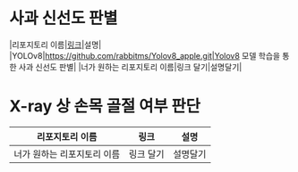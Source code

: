 # 사과 신선도 판별
|리포지토리 이름|[링크](https://github.com/rabbitms/Yolov8_apple.git)|설명|
|YOLOv8|https://github.com/rabbitms/Yolov8_apple.git|Yolov8 모델 학습을 통한 사과 신선도 판별|
|너가 원하는 리포지토리 이름|링크 달기|설명달기|

# X-ray 상 손목 골절 여부 판단
|리포지토리 이름|링크|설명|
|---|---|---|
|너가 원하는 리포지토리 이름|링크 달기|설명달기|

